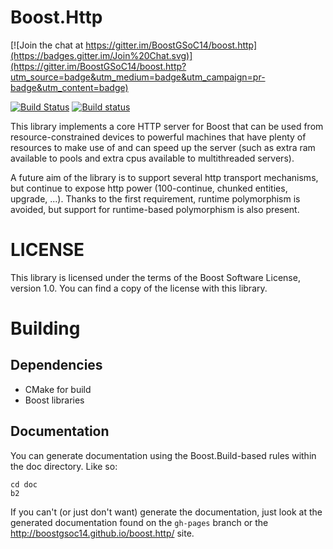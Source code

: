 # Boost.Http

[![Join the chat at https://gitter.im/BoostGSoC14/boost.http](https://badges.gitter.im/Join%20Chat.svg)](https://gitter.im/BoostGSoC14/boost.http?utm_source=badge&utm_medium=badge&utm_campaign=pr-badge&utm_content=badge)

[![Build Status](https://travis-ci.org/vinipsmaker/asiohttpserver.svg?branch=socket)](https://travis-ci.org/vinipsmaker/asiohttpserver)
[![Build status](https://ci.appveyor.com/api/projects/status/0bkoiqxndehg2mj9/branch/socket?svg=true)](https://ci.appveyor.com/project/vinipsmaker/boost-http)

This library implements a core HTTP server for Boost that can be used from
resource-constrained devices to powerful machines that have plenty of resources
to make use of and can speed up the server (such as extra ram available to pools
and extra cpus available to multithreaded servers).

A future aim of the library is to support several http transport mechanisms, but
continue to expose http power (100-continue, chunked entities, upgrade, ...).
Thanks to the first requirement, runtime polymorphism is avoided, but support
for runtime-based polymorphism is also present.

# LICENSE

This library is licensed under the terms of the Boost Software License, version
1.0. You can find a copy of the license with this library.

# Building

## Dependencies

* CMake for build
* Boost libraries

## Documentation

You can generate documentation using the Boost.Build-based rules within the doc
directory. Like so:

```shell
cd doc
b2
```

If you can't (or just don't want) generate the documentation, just look at the
generated documentation found on the `gh-pages` branch or the
<http://boostgsoc14.github.io/boost.http/> site.
